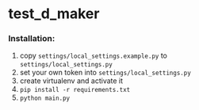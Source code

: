 # test_d_maker

### Installation:
1. copy `settings/local_settings.example.py`
to `settings/local_settings.py`
2. set your own token into `settings/local_settings.py`
3. create virtualenv and activate it
4. `pip install -r requirements.txt`
5. `python main.py`
